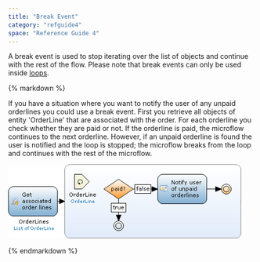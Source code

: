 ```yaml
---
title: "Break Event"
category: "refguide4"
space: "Reference Guide 4"
---
```

A break event is used to stop iterating over the list of objects and continue with the rest of the flow. Please note that break events can only be used inside [loops](loop).

<div class="alert alert-info">{% markdown %}

If you have a situation where you want to notify the user of any unpaid orderlines you could use a break event. First you retrieve all objects of entity 'OrderLine' that are associated with the order. For each orderline you check whether they are paid or not. If the orderline is paid, the microflow continues to the next orderline. However, if an unpaid orderline is found the user is notified and the loop is stopped; the microflow breaks from the loop and continues with the rest of the microflow.

![](attachments/819203/917951.png)

{% endmarkdown %}</div>